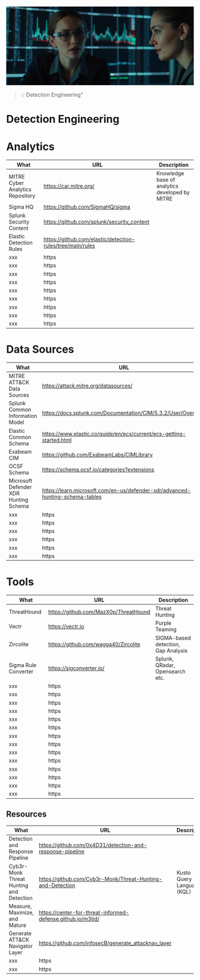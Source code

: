 
![Detection Engineering](images/detectionengineering.jpg "Detection Engineering")

> :bulb: Detection Engineering"


# Detection Engineering






# Analytics
| What | URL | Description |
| ----------- | ----------- | ----------- |
| MITRE Cyber Analytics Repository | https://car.mitre.org/ | Knowledge base of analytics developed by MITRE |
| Sigma HQ | https://github.com/SigmaHQ/sigma |  |
| Splunk Security Content | https://github.com/splunk/security_content |  |
| Elastic Detection Rules | https://github.com/elastic/detection-rules/tree/main/rules |  |
| xxx | https |  |
| xxx | https |  |
| xxx | https |  |
| xxx | https |  |
| xxx | https |  |
| xxx | https |  |
| xxx | https |  |
| xxx | https |  |
| xxx | https |  |


# Data Sources
| What | URL | Description |
| ----------- | ----------- | ----------- |
| MITRE ATT&CK Data Sources | https://attack.mitre.org/datasources/ |  |
| Splunk Common Information Model | https://docs.splunk.com/Documentation/CIM/5.3.2/User/Overview |  |
| Elastic Common Schema | https://www.elastic.co/guide/en/ecs/current/ecs-getting-started.html |  |
| Exabeam CIM | https://github.com/ExabeamLabs/CIMLibrary |  |
| OCSF Schema | https://schema.ocsf.io/categories?extensions |  |
| Microsoft Defender XDR  Hunting Schema | https://learn.microsoft.com/en-us/defender-xdr/advanced-hunting-schema-tables |  |
| xxx | https |  |
| xxx | https |  |
| xxx | https |  |
| xxx | https |  |
| xxx | https |  |
| xxx | https |  |



# Tools
| What | URL | Description |
| ----------- | ----------- | ----------- |
| ThreatHound | https://github.com/MazX0p/ThreatHound | Threat Hunting |
| Vectr | https://vectr.io | Purple Teaming |
| Zircolite | https://github.com/wagga40/Zircolite | SIGMA-based detection, Gap Analysis |
| Sigma Rule Converter | https://sigconverter.io/ | Splunk, QRadar, Opensearch etc. |
| xxx | https |  |
| xxx | https |  |
| xxx | https |  |
| xxx | https |  |
| xxx | https |  |
| xxx | https |  |
| xxx | https |  |
| xxx | https |  |
| xxx | https |  |
| xxx | https |  |
| xxx | https |  |
| xxx | https |  |
| xxx | https |  |
| xxx | https |  |



## Resources
| What | URL | Description |
| ----------- | ----------- | ----------- |
| Detection and Response Pipeline | https://github.com/0x4D31/detection-and-response-pipeline |  |
| Cyb3r-Monk Threat Hunting and Detection | https://github.com/Cyb3r-Monk/Threat-Hunting-and-Detection | Kusto Query Language (KQL) |
| Measure, Maximize, and Mature | https://center-for-threat-informed-defense.github.io/m3tid/ |  |
| Generate ATT&CK Navigator Layer | https://github.com/infosecB/generate_attacknav_layer |  |
| xxx | https |  |
| xxx | https |  |


